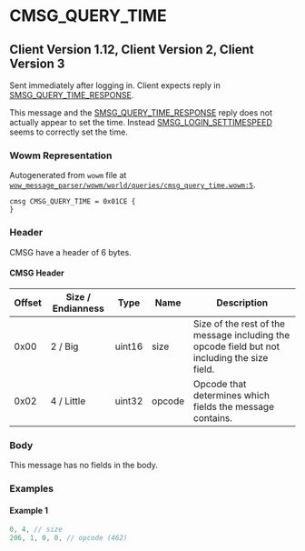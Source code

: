 # CMSG_QUERY_TIME

## Client Version 1.12, Client Version 2, Client Version 3

Sent immediately after logging in. Client expects reply in [SMSG_QUERY_TIME_RESPONSE](./smsg_query_time_response.md).

This message and the [SMSG_QUERY_TIME_RESPONSE](./smsg_query_time_response.md) reply does not actually appear to set the time. Instead [SMSG_LOGIN_SETTIMESPEED](./smsg_login_settimespeed.md) seems to correctly set the time.

### Wowm Representation

Autogenerated from `wowm` file at [`wow_message_parser/wowm/world/queries/cmsg_query_time.wowm:5`](https://github.com/gtker/wow_messages/tree/main/wow_message_parser/wowm/world/queries/cmsg_query_time.wowm#L5).
```rust,ignore
cmsg CMSG_QUERY_TIME = 0x01CE {
}
```
### Header

CMSG have a header of 6 bytes.

#### CMSG Header

| Offset | Size / Endianness | Type   | Name   | Description |
| ------ | ----------------- | ------ | ------ | ----------- |
| 0x00   | 2 / Big           | uint16 | size   | Size of the rest of the message including the opcode field but not including the size field.|
| 0x02   | 4 / Little        | uint32 | opcode | Opcode that determines which fields the message contains.|

### Body

This message has no fields in the body.

### Examples

#### Example 1

```c
0, 4, // size
206, 1, 0, 0, // opcode (462)
```
